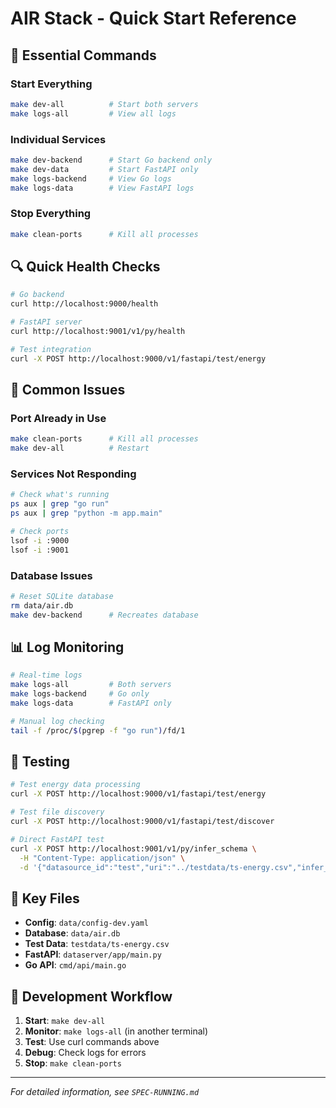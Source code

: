 # AIR Stack - Quick Start Reference

## 🚀 Essential Commands

### Start Everything
```bash
make dev-all          # Start both servers
make logs-all         # View all logs
```

### Individual Services
```bash
make dev-backend      # Start Go backend only
make dev-data         # Start FastAPI only
make logs-backend     # View Go logs
make logs-data        # View FastAPI logs
```

### Stop Everything
```bash
make clean-ports      # Kill all processes
```

## 🔍 Quick Health Checks

```bash
# Go backend
curl http://localhost:9000/health

# FastAPI server
curl http://localhost:9001/v1/py/health

# Test integration
curl -X POST http://localhost:9000/v1/fastapi/test/energy
```

## 🐛 Common Issues

### Port Already in Use
```bash
make clean-ports      # Kill all processes
make dev-all          # Restart
```

### Services Not Responding
```bash
# Check what's running
ps aux | grep "go run"
ps aux | grep "python -m app.main"

# Check ports
lsof -i :9000
lsof -i :9001
```

### Database Issues
```bash
# Reset SQLite database
rm data/air.db
make dev-backend      # Recreates database
```

## 📊 Log Monitoring

```bash
# Real-time logs
make logs-all         # Both servers
make logs-backend     # Go only
make logs-data        # FastAPI only

# Manual log checking
tail -f /proc/$(pgrep -f "go run")/fd/1
```

## 🧪 Testing

```bash
# Test energy data processing
curl -X POST http://localhost:9000/v1/fastapi/test/energy

# Test file discovery
curl -X POST http://localhost:9000/v1/fastapi/test/discover

# Direct FastAPI test
curl -X POST http://localhost:9001/v1/py/infer_schema \
  -H "Content-Type: application/json" \
  -d '{"datasource_id":"test","uri":"../testdata/ts-energy.csv","infer_rows":50}'
```

## 📁 Key Files

- **Config**: `data/config-dev.yaml`
- **Database**: `data/air.db`
- **Test Data**: `testdata/ts-energy.csv`
- **FastAPI**: `dataserver/app/main.py`
- **Go API**: `cmd/api/main.go`

## 🔧 Development Workflow

1. **Start**: `make dev-all`
2. **Monitor**: `make logs-all` (in another terminal)
3. **Test**: Use curl commands above
4. **Debug**: Check logs for errors
5. **Stop**: `make clean-ports`

---
*For detailed information, see `SPEC-RUNNING.md`*
